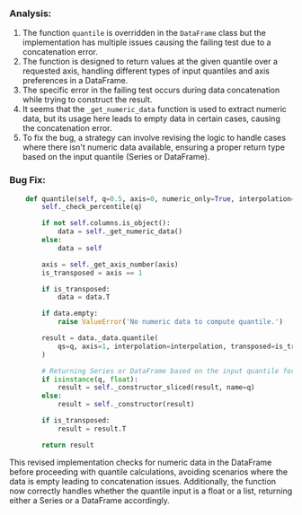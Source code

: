 ### Analysis:
1. The function `quantile` is overridden in the `DataFrame` class but the implementation has multiple issues causing the failing test due to a concatenation error.
2. The function is designed to return values at the given quantile over a requested axis, handling different types of input quantiles and axis preferences in a DataFrame.
3. The specific error in the failing test occurs during data concatenation while trying to construct the result.
4. It seems that the `_get_numeric_data` function is used to extract numeric data, but its usage here leads to empty data in certain cases, causing the concatenation error.
5. To fix the bug, a strategy can involve revising the logic to handle cases where there isn't numeric data available, ensuring a proper return type based on the input quantile (Series or DataFrame).
   
### Bug Fix:
```python
    def quantile(self, q=0.5, axis=0, numeric_only=True, interpolation="linear"):
        self._check_percentile(q)

        if not self.columns.is_object():
            data = self._get_numeric_data()
        else:
            data = self

        axis = self._get_axis_number(axis)
        is_transposed = axis == 1

        if is_transposed:
            data = data.T

        if data.empty:
            raise ValueError('No numeric data to compute quantile.')

        result = data._data.quantile(
            qs=q, axis=1, interpolation=interpolation, transposed=is_transposed
        )

        # Returning Series or DataFrame based on the input quantile format
        if isinstance(q, float):
            result = self._constructor_sliced(result, name=q)
        else:
            result = self._constructor(result)

        if is_transposed:
            result = result.T

        return result
```

This revised implementation checks for numeric data in the DataFrame before proceeding with quantile calculations, avoiding scenarios where the data is empty leading to concatenation issues. Additionally, the function now correctly handles whether the quantile input is a float or a list, returning either a Series or a DataFrame accordingly.